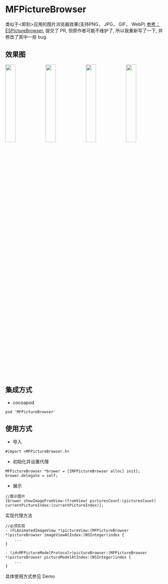 # MFPictureBrowser

类似于<即刻>应用的图片浏览器效果(支持PNG， JPG， GIF， WebP)
[参考：ESPictureBrowser](https://github.com/EnjoySR/ESPictureBrowser), 提交了 PR, 但原作者可能不维护了, 所以我重新写了一下, 并修改了其中一些 bug.

## 效果图

<img src="https://github.com/GodzzZZZ/MFPictureBrowser/blob/master/SnapShot/1.webp" width="25%"/><img src="https://github.com/GodzzZZZ/MFPictureBrowser/blob/master/SnapShot/2.webp" width="25%"/><img src="https://github.com/GodzzZZZ/MFPictureBrowser/blob/master/SnapShot/3.webp" width="25%"/><img src="https://github.com/GodzzZZZ/MFPictureBrowser/blob/master/SnapShot/4.webp" width="25%"/>

## 集成方式
- cocoapod

```
pod 'MFPictureBrowser'
```

## 使用方式

- 导入

```objc
#import <MFPictureBrowser.h>
```

- 初始化并设置代理

```objc
MFPictureBrowser *brower = [[MFPictureBrowser alloc] init];
brower.delegate = self;
```
- 展示

```objc
//展示图片
[brower showImageFromView:(fromView) picturesCount:(picturesCount) currentPictureIndex:(currentPictureIndex)];
```

 实现代理方法

```objc
//必须实现
- (FLAnimatedImageView *)pictureView:(MFPictureBrowser *)pictureBrowser imageViewAtIndex:(NSInteger)index {
    ...
}

- (id<MFPictureModelProtocol>)pictureBrowser:(MFPictureBrowser *)pictureBrowser pictureModelAtIndex:(NSInteger)index {
    ...
}
```

具体使用方式参见 Demo

